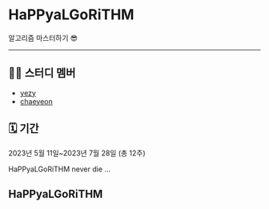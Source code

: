 # HaPPyaLGoRiTHM
알고리즘 마스터하기 😎


***
## 👯‍♂️ 스터디 멤버
- [yezy](https://github.com/yezyaa)
- [chaeyeon](https://github.com/yeooniyeoon)

## 🗓 기간
2023년 5월 11일~2023년 7월 28일 (총 12주)

HaPPyaLGoRiTHM never die ...

## HaPPyaLGoRiTHM

